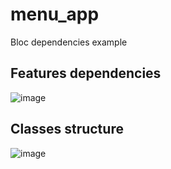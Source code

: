 # menu_app

Bloc dependencies example

## Features dependencies
![image](https://github.com/user-attachments/assets/3735d059-1522-4663-b7de-702f25e0dc47)

## Classes structure
![image](https://github.com/user-attachments/assets/3e7a3e04-38a9-4806-9691-9ee292d6c8b4)
